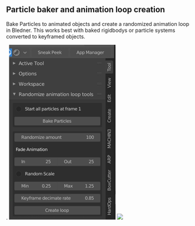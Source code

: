 ## Particle baker and animation loop creation

Bake Particles to animated objects and create a randomized animation loop in Bledner. 
This works best with baked rigidbodys or particle systems converted to keyframed objects.	

.
![](UI.png)	
![](ezgif-3-c1a7f81ab453.gif)
